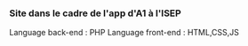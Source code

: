 ### Site dans le cadre de l'app d'A1 à l'ISEP

Language back-end : PHP
Language front-end :  HTML,CSS,JS

